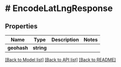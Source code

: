 # # EncodeLatLngResponse

## Properties

Name | Type | Description | Notes
------------ | ------------- | ------------- | -------------
**geohash** | **string** |  |

[[Back to Model list]](../../README.md#models) [[Back to API list]](../../README.md#endpoints) [[Back to README]](../../README.md)
